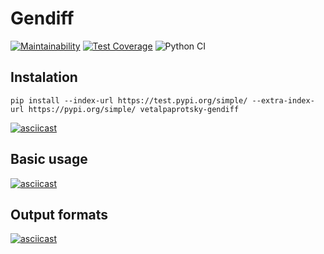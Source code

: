 # Gendiff

[![Maintainability](https://api.codeclimate.com/v1/badges/edc0ee50d88cb1a411ad/maintainability)](https://codeclimate.com/github/vetalpaprotsky/gendiff/maintainability)
[![Test Coverage](https://api.codeclimate.com/v1/badges/edc0ee50d88cb1a411ad/test_coverage)](https://codeclimate.com/github/vetalpaprotsky/gendiff/test_coverage)
![Python CI](https://github.com/vetalpaprotsky/gendiff/workflows/Python%20CI/badge.svg)


## Instalation
```
pip install --index-url https://test.pypi.org/simple/ --extra-index-url https://pypi.org/simple/ vetalpaprotsky-gendiff
```

[![asciicast](https://asciinema.org/a/n9O6a7CPdkRIeJ7nwxZHFRzD6.svg)](https://asciinema.org/a/n9O6a7CPdkRIeJ7nwxZHFRzD6)


## Basic usage
[![asciicast](https://asciinema.org/a/MPTPN8F4JCeaYN8MUQGlWm5a3.svg)](https://asciinema.org/a/MPTPN8F4JCeaYN8MUQGlWm5a3)


## Output formats
[![asciicast](https://asciinema.org/a/hr51jsguLWUNLCNZbysu2fKXw.svg)](https://asciinema.org/a/hr51jsguLWUNLCNZbysu2fKXw)
